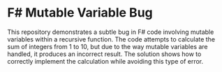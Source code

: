 # F# Mutable Variable Bug

This repository demonstrates a subtle bug in F# code involving mutable variables within a recursive function. The code attempts to calculate the sum of integers from 1 to 10, but due to the way mutable variables are handled, it produces an incorrect result. The solution shows how to correctly implement the calculation while avoiding this type of error.